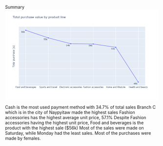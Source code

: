 Summary
![](newplot1.png)

Cash is the most used payment method with 34.7% of total sales
Branch C which is in the city of Naypyitaw made the highest sales
Fashion accessories has the highest average unit price, 57.1%
Despite Fashion accessories having the highest unit price, Food and beverages is the product with the highest sale ($56k)
Most of the sales were made on Saturday, while Monday had the least sales.
Most of the purchases were made by females.
